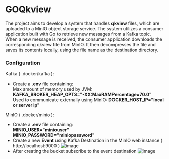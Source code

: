 # GOQkview

The project aims to develop a system that handles **qkview** files, which are uploaded to a MinIO object storage service. 
The system utilizes a consumer application built with Go to retrieve new messages from a Kafka topic. When a new message is received, 
the consumer application downloads the corresponding qkview file from MinIO. It then decompresses the file and saves its contents locally, using the file name as the destination directory.

### Configuration

Kafka ( .docker/kafka ):

* Create a **.env** file containing: <br>
  Max amount of memory used by JVM: **KAFKA_BROKER_HEAP_OPTS="-XX:MaxRAMPercentage=70.0"** <br>
  Used to communicate externally using MinIO: **DOCKER_HOST_IP="local or server ip"**

MinIO ( .docker/minio ):

* Create a **.env** file containing: <br>
  **MINIO_USER="miniouser"** <br>
  **MINIO_PASSWORD="miniopassword"**
* Create a new **Event** using Kafka Destination in the MinIO web instance ( http://localhost:9000 )
![image](https://github.com/adriangitvitz/GOQkview/assets/39295224/5ead526e-9f82-495d-90be-db37aa1eae8b)
* After creating the bucket subscribe to the event destination
  ![image](https://github.com/adriangitvitz/GOQkview/assets/39295224/817ef417-12f7-4c3c-b139-e6b4cd25951a)
